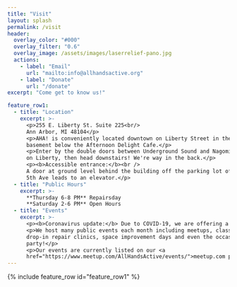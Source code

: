 ```yaml
---
title: "Visit"
layout: splash
permalink: /visit
header:
  overlay_color: "#000"
  overlay_filter: "0.6"
  overlay_image: /assets/images/laserrelief-pano.jpg
  actions:
    - label: "Email"
      url: "mailto:info@allhandsactive.org"
    - label: "Donate"
      url: "/donate"
excerpt: "Come get to know us!"

feature_row1:
  - title: "Location"
    excerpt: >-
      <p>255 E. Liberty St. Suite 225<br/>
      Ann Arbor, MI 48104</p>
      <p>AHA! is conveniently located downtown on Liberty Street in the
      basement below the Afternoon Delight Cafe.</p>
      <p>Enter by the double doors between Underground Sound and Nagomi Sushi
      on Liberty, then head downstairs! We're way in the back.</p>
      <p><b>Accessible entrance:</b><br />
      A door at ground level behind the building off the parking lot off N
      5th Ave leads to an elevator.</p>
  - title: "Public Hours"
    excerpt: >-
      **Thursday 6-8 PM** Repairsday
      **Saturday 2-6 PM** Open Hours
  - title: "Events"
    excerpt: >-
      <p><b>Coronavirus update:</b> Due to COVID-19, we are offering a mix of virtual and in-person events.</p>
      <p>We host many public events each month including meetups, classes,
      drop-in repair clinics, space improvement days and even the occasional
      party!</p>
      <p>Our events are currently listed on our <a
      href="https://www.meetup.com/AllHandsActive/events/">meetup.com page</a>. Find one that interests you!</p>
---
```


{% include feature_row id="feature_row1" %}
